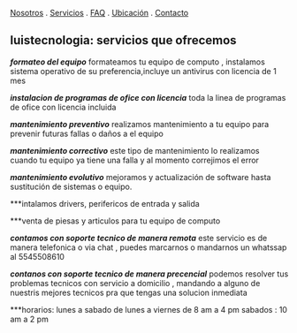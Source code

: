 [Nosotros](./nosotros.md) . [Servicios](./servicios.md) . [FAQ](FAQ.md) . [Ubicación](ubicacion.md) . [Contacto](./contacto.md)
## luistecnologia: servicios que ofrecemos 

***formateo del equipo***
formateamos tu equipo de computo , instalamos sistema operativo de su preferencia,incluye un antivirus con licencia de 1 mes 

***instalacion de programas de ofice con licencia***
toda la linea de programas de ofice con licencia incluida 

***mantenimiento preventivo***
realizamos mantenimiento a tu equipo para prevenir futuras fallas o daños a el equipo 

***mantenimiento correctivo***
este tipo de mantenimiento lo realizamos cuando tu equipo ya tiene una falla y al momento correjimos el error 

***mantenimiento evolutivo***
mejoramos y actualización de software hasta sustitución de sistemas o equipo.

***intalamos drivers, perifericos de entrada y salida 

***venta de piesas y articulos para tu equipo de computo 

***contamos con soporte tecnico de manera remota***
este servicio es de manera telefonica o via chat , puedes marcarnos o mandarnos un whatssap al 5545508610 

***contanos con soporte tecnico de manera precencial***
podemos resolver tus problemas tecnicos con  servicio a domicilio , mandando a alguno de nuestris mejores tecnicos pra que tengas una 
solucion inmediata 

***horarios: lunes a sabado de lunes a viernes de 8 am a 4 pm sabados : 10 am a 2 pm 
